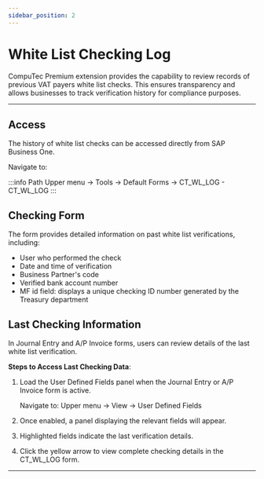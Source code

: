 ```yaml
---
sidebar_position: 2
---
```


# White List Checking Log

CompuTec Premium extension provides the capability to review records of previous VAT payers white list checks. This ensures transparency and allows businesses to track verification history for compliance purposes.

---

## Access

The history of white list checks can be accessed directly from SAP Business One.

Navigate to:

:::info Path
Upper menu → Tools → Default Forms → CT_WL_LOG - CT_WL_LOG
:::

## Checking Form

The form provides detailed information on past white list verifications, including:

- User who performed the check
- Date and time of verification
- Business Partner's code
- Verified bank account number
- MF id field: displays a unique checking ID number generated by the Treasury department

## Last Checking Information

In Journal Entry and A/P Invoice forms, users can review details of the last white list verification.

**Steps to Access Last Checking Data**:

1. Load the User Defined Fields panel when the Journal Entry or A/P Invoice form is active.

    Navigate to: Upper menu → View → User Defined Fields
2. Once enabled, a panel displaying the relevant fields will appear.
3. Highlighted fields indicate the last verification details.
4. Click the yellow arrow to view complete checking details in the CT_WL_LOG form.

---
